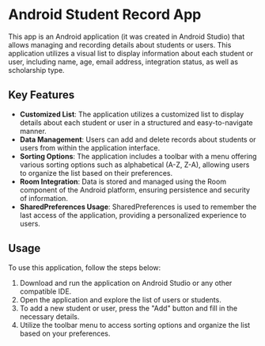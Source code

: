# Android Student Record App

This app is an Android application (it was created in Android Studio) that allows managing and recording details about students or users.
This application utilizes a visual list to display information about each student or user, including name, age, email address, integration status, as well as scholarship type.

## Key Features

- **Customized List**: The application utilizes a customized list to display details about each student or user in a structured and easy-to-navigate manner.
- **Data Management**: Users can add and delete records about students or users from within the application interface.
- **Sorting Options**: The application includes a toolbar with a menu offering various sorting options such as alphabetical (A-Z, Z-A), allowing users to organize the list based on their preferences.
- **Room Integration**: Data is stored and managed using the Room component of the Android platform, ensuring persistence and security of information.
- **SharedPreferences Usage**: SharedPreferences is used to remember the last access of the application, providing a personalized experience to users.

## Usage

To use this application, follow the steps below:

1. Download and run the application on Android Studio or any other compatible IDE.
2. Open the application and explore the list of users or students.
3. To add a new student or user, press the "Add" button and fill in the necessary details.
4. Utilize the toolbar menu to access sorting options and organize the list based on your preferences.

